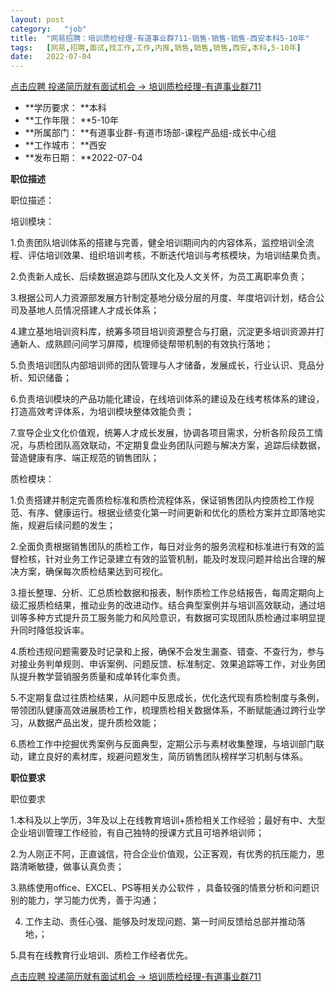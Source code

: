 ```yaml
---
layout:	post
category:	"job"
title:	"网易招聘：培训质检经理-有道事业群711-销售-销售-销售-西安本科5-10年"
tags:	[网易,招聘,面试,找工作,工作,内推,销售,销售,销售,西安,本科,5-10年]
date:	2022-07-04
---
```


[点击应聘 投递简历就有面试机会 ->  培训质检经理-有道事业群711](http://mobile.bole.netease.com/bole/boleDetail?id=40229&employeeId=346f03c3cda5f04c&key=all)



- **学历要求： **本科
- **工作年限： **5-10年
- **所属部门： **有道事业群-有道市场部-课程产品组-成长中心组
- **工作城市： **西安
- **发布日期： **2022-07-04



**职位描述**

职位描述：

培训模块：

1.负责团队培训体系的搭建与完善，健全培训期间内的内容体系，监控培训全流程、评估培训效果、组织培训考核，不断迭代培训与考核模块，为培训结果负责。

2.负责新人成长、后续数据追踪与团队文化及人文关怀，为员工离职率负责；

3.根据公司人力资源部发展方针制定基地分级分层的月度、年度培训计划，结合公司及基地人员情况搭建人才成长体系；

4.建立基地培训资料库，统筹多项目培训资源整合与打磨，沉淀更多培训资源并打通新人、成熟顾问间学习屏障，梳理师徒帮带机制的有效执行落地；

5.负责培训团队内部培训师的团队管理与人才储备，发展成长，行业认识、竞品分析、知识储备；

6.负责培训模块的产品功能化建设，在线培训体系的建设及在线考核体系的建设，打造高效考评体系，为培训模块整体效能负责；

7.宣导企业文化价值观，统筹人才成长发展，协调各项目需求，分析各阶段员工情况，与质检团队高效联动，不定期复盘业务团队问题与解决方案，追踪后续数据，营造健康有序、端正规范的销售团队；



质检模块：

1.负责搭建并制定完善质检标准和质检流程体系，保证销售团队内控质检工作规范、有序、健康运行。根据业绩变化第一时间更新和优化的质检方案并立即落地实施，规避后续问题的发生；

2.全面负责根据销售团队的质检工作，每日对业务的服务流程和标准进行有效的监督检核，针对业务工作记录建立有效的监管机制，能及时发现问题并给出合理的解决方案，确保每次质检结果达到可视化。

3.擅长整理、分析、汇总质检数据和报表，制作质检工作总结报告，每周定期向上级汇报质检结果，推动业务的改进动作。结合典型案例并与培训高效联动，通过培训等多种方式提升员工服务能力和风险意识，有数据可实现团队质检通过率明显提升同时降低投诉率。

4.质检违规问题需要及时记录和上报，确保不会发生漏查、错查、不查行为，参与对接业务判单规则、申诉案例、问题反馈、标准制定、效果追踪等工作，对业务团队提升教学营销服务质量和成单转化率负责。

5.不定期复盘过往质检结果，从问题中反思成长，优化迭代现有质检制度与条例，带领团队健康高效进展质检工作，梳理质检相关数据体系，不断赋能通过跨行业学习，从数据产品出发，提升质检效能；

6.质检工作中挖掘优秀案例与反面典型，定期公示与素材收集整理，与培训部门联动，建立良好的素材库，规避问题发生，简历销售团队榜样学习机制与体系。



**职位要求**

职位要求

1.本科及以上学历，3年及以上在线教育培训+质检相关工作经验；最好有中、大型企业培训管理工作经验，有自己独特的授课方式且可培养培训师；

2.为人刚正不阿，正直诚信，符合企业价值观，公正客观，有优秀的抗压能力，思路清晰敏捷，做事认真负责；

3.熟练使用office、EXCEL、PS等相关办公软件 ，具备较强的情景分析和问题识别的能力，学习能力优秀，善于沟通；

4. 工作主动、责任心强、能够及时发现问题、第一时间反馈给总部并推动落地，；

5.具有在线教育行业培训、质检工作经者优先。



[点击应聘 投递简历就有面试机会 ->  培训质检经理-有道事业群711](http://mobile.bole.netease.com/bole/boleDetail?id=40229&employeeId=346f03c3cda5f04c&key=all)